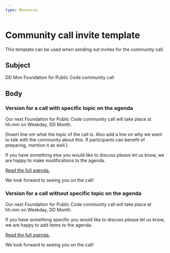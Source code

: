 ```yaml
---
type: Resource
---
```


# Community call invite template

This template can be used when sending out invites for the community call.

## Subject

DD Mon Foundation for Public Code community call

## Body

### Version for a call with specific topic on the agenda

Our next Foundation for Public Code community call will take place at hh.mm on Weekday, DD Month.

[Insert line om what the topic of the call is. Also add a line on why we want to talk with the community about this. If participants can benefit of preparing, mention it as well.]

If you have something else you would like to discuss please let us know, we are happy to make modifications to the agenda.

[Read the full agenda.](https://hackmd.io/-OegeqvoThCbAsw3c3gIjw?view)

We look forward to seeing you on the call!

### Version for a call without specific topic on the agenda

Our next Foundation for Public Code community call will take place at hh.mm on Weekday, DD Month.

If you have something specific you would like to discuss please let us know, we are happy to add items to the agenda.

[Read the full agenda.](https://hackmd.io/-OegeqvoThCbAsw3c3gIjw?view)

We look forward to seeing you on the call!
